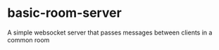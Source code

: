 # basic-room-server
A simple websocket server that passes messages between clients in a common room
